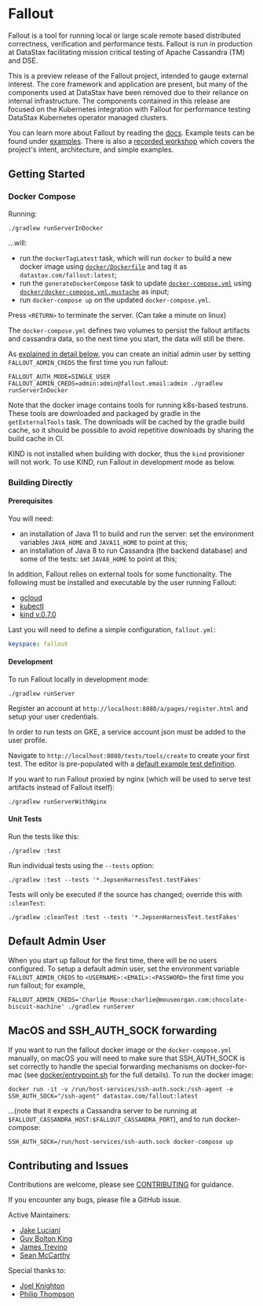 # Fallout

Fallout is a tool for running local or large scale remote based distributed correctness, verification and performance tests. Fallout is run in production at DataStax facilitating mission critical testing of Apache Cassandra (TM) and DSE.

This is a preview release of the Fallout project, intended to gauge external interest. The core framework and application are present, but many of the components used at DataStax have been removed due to their reliance on internal infrastructure. The components contained in this release are focused on the Kubernetes integration with Fallout for performance testing DataStax Kubernetes operator managed clusters.

You can learn more about Fallout by reading the [docs](docs). Example tests can be found under [examples](examples). There is also a [recorded workshop](https://www.youtube.com/watch?v=45iTmTBjU0M) which covers the project's intent, architecture, and simple examples.

Getting Started
------------------
### Docker Compose

Running:

```
./gradlew runServerInDocker
```

...will:

* run the `dockerTagLatest` task, which will run `docker` to build a new docker image using [`docker/Dockerfile`](docker/Dockerfile) and tag it as `datastax.com/fallout:latest`;
* run the `generateDockerCompose` task to update [`docker-compose.yml`](docker-compose.yml) using [`docker/docker-compose.yml.mustache`](docker/docker-compose.yml.mustache) as input;
* run `docker-compose up` on the updated `docker-compose.yml`.

Press `<RETURN>` to terminate the server. (Can take a minute on linux)

The `docker-compose.yml` defines two volumes to persist the fallout artifacts and cassandra data, so the next time you start, the data will still be there.

As [explained in detail below](#default-admin-user), you can create an initial admin user by setting `FALLOUT_ADMIN_CREDS` the first time you run fallout:

```
FALLOUT_AUTH_MODE=SINGLE_USER FALLOUT_ADMIN_CREDS=admin:admin@fallout.email:admin ./gradlew runServerInDocker
```

Note that the docker image contains tools for running k8s-based testruns. These tools are downloaded and packaged by gradle in the `getExternalTools` task.  The downloads will be cached by the gradle build cache, so it should be possible to avoid repetitive downloads by sharing the build cache in CI.

KIND is not installed when building with docker, thus the `kind` provisioner will not work. To use KIND, run Fallout in development mode as below.

### Building Directly

#### Prerequisites

You will need:

* an installation of Java 11 to build and run the server: set the environment variables `JAVA_HOME` and `JAVA11_HOME` to point at this;
* an installation of Java 8 to run Cassandra (the backend database) and some of the tests: set `JAVA8_HOME` to point at this;

In addition, Fallout relies on external tools for some functionality. The following must be installed and executable by the user running Fallout:
- [gcloud](https://cloud.google.com/sdk/docs/downloads-versioned-archives)
- [kubectl](https://kubernetes.io/docs/tasks/tools/install-kubectl/#install-kubectl-on-linux)
- [kind v.0.7.0](https://kind.sigs.k8s.io/docs/user/quick-start/)

Last you will need to define a simple configuration, `fallout.yml`:
```yaml
keyspace: fallout
```

#### Development

To run Fallout locally in development mode:
```
./gradlew runServer
```
Register an account at `http://localhost:8080/a/pages/register.html` and setup your user credentials.

In order to run tests on GKE, a service account json must be added to the user profile.

Navigate to `http://localhost:8080/tests/tools/create` to create your first test. The editor is pre-populated with a [default example test definition](src/main/resources/com/datastax/fallout/service/resources/server/default-test-definition.yaml).

If you want to run Fallout proxied by nginx (which will be used to serve test artifacts instead of Fallout itself):

```
./gradlew runServerWithNginx
```

#### Unit Tests

Run the tests like this:

```
./gradlew :test
```

Run individual tests using the `--tests` option:

```
./gradlew :test --tests '*.JepsenHarnessTest.testFakes'
```

Tests will only be executed if the source has changed; override this with
`:cleanTest`:

```
./gradlew :cleanTest :test --tests '*.JepsenHarnessTest.testFakes'
```

## Default Admin User

When you start up fallout for the first time, there will be no users configured.  To setup a default admin user, set the environment variable `FALLOUT_ADMIN_CREDS` to `<USERNAME>:<EMAIL>:<PASSWORD>` the first time you run fallout; for example,

```
FALLOUT_ADMIN_CREDS='Charlie Mouse:charlie@mouseorgan.com:chocolate-biscuit-machine' ./gradlew runServer
```

## MacOS and SSH_AUTH_SOCK forwarding

If you want to run the fallout docker image or the `docker-compose.yml` manually, on macOS you will need to make sure that SSH_AUTH_SOCK is set correctly to handle the special forwarding mechanisms on docker-for-mac (see [docker/entrypoint.sh](docker/entrypoint.sh) for the full details).  To run the docker image:

```
docker run -it -v /run/host-services/ssh-auth.sock:/ssh-agent -e SSH_AUTH_SOCK="/ssh-agent" datastax.com/fallout:latest
```

...(note that it expects a Cassandra server to be running at `$FALLOUT_CASSANDRA_HOST:$FALLOUT_CASSANDRA_PORT`), and to run docker-compose:

```
SSH_AUTH_SOCK=/run/host-services/ssh-auth.sock docker-compose up
```

## Contributing and Issues

Contributions are welcome, please see [CONTRIBUTING](CONTRIBUTING.md) for guidance.

If you encounter any bugs, please file a GitHub issue.

Active Maintainers:
* [Jake Luciani](https://github.com/tjake)
* [Guy Bolton King](https://github.com/guyboltonking)
* [James Trevino](https://github.com/JamesATrevino)
* [Sean McCarthy](https://github.com/smccarthy788)

Special thanks to:
* [Joel Knighton](https://github.com/jkni)
* [Philip Thompson](https://github.com/ptnapoleon)
